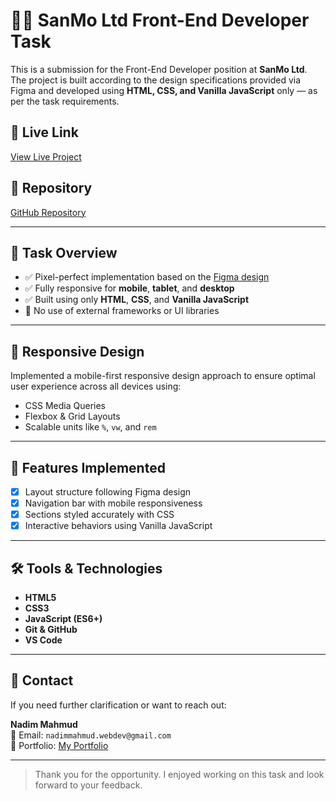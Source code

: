 # 🧑‍💻 SanMo Ltd Front-End Developer Task

This is a submission for the Front-End Developer position at **SanMo Ltd**. The project is built according to the design specifications provided via Figma and developed using **HTML, CSS, and Vanilla JavaScript** only — as per the task requirements.

## 🔗 Live Link

[View Live Project](https://your-live-site-link.com)

## 📂 Repository

[GitHub Repository](https://github.com/Nadim-Nion/sanmo-frontend-task)

---

## 📝 Task Overview

- ✅ Pixel-perfect implementation based on the [Figma design](https://www.figma.com/design/n1jvq5vvfdHNVelWyZ6yxq/Hashrid--Copy-?node-id=1-2&t=UaB1QmcpS5i6NFbZ-0)
- ✅ Fully responsive for **mobile**, **tablet**, and **desktop**
- ✅ Built using only **HTML**, **CSS**, and **Vanilla JavaScript**
- 🚫 No use of external frameworks or UI libraries

---

## 📱 Responsive Design

Implemented a mobile-first responsive design approach to ensure optimal user experience across all devices using:

- CSS Media Queries
- Flexbox & Grid Layouts
- Scalable units like `%`, `vw`, and `rem`

---

## 📌 Features Implemented

- [x] Layout structure following Figma design
- [x] Navigation bar with mobile responsiveness
- [x] Sections styled accurately with CSS
- [x] Interactive behaviors using Vanilla JavaScript

---

## 🛠️ Tools & Technologies

- **HTML5**
- **CSS3**
- **JavaScript (ES6+)**
- **Git & GitHub**
- **VS Code**

---

## 📧 Contact

If you need further clarification or want to reach out:

**Nadim Mahmud**  
📩 Email: `nadimmahmud.webdev@gmail.com`  
🔗 Portfolio: [My Portfolio](https://nion-portfolio.netlify.app/)

---

> Thank you for the opportunity. I enjoyed working on this task and look forward to your feedback.
